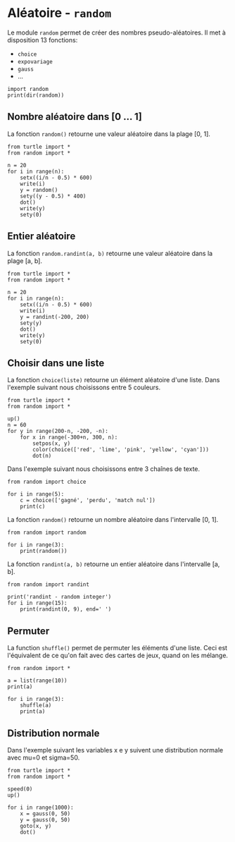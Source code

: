 # Aléatoire -  `random`

Le module `random` permet de créer des nombres pseudo-aléatoires. Il met à disposition 13 fonctions:

- `choice`
- `expovariage`
- `gauss`
- ...

```{codeplay}
import random
print(dir(random))
```

## Nombre aléatoire dans [0 ... 1]
La fonction `random()` retourne une valeur aléatoire dans la plage [0, 1].

```{codeplay}
from turtle import *
from random import *

n = 20
for i in range(n):
    setx((i/n - 0.5) * 600)
    write(i)
    y = random()
    sety((y - 0.5) * 400)
    dot()
    write(y)
    sety(0)
```

## Entier aléatoire

La fonction `random.randint(a, b)` retourne une valeur aléatoire dans la plage [a, b].

```{codeplay}
from turtle import *
from random import *

n = 20
for i in range(n):
    setx((i/n - 0.5) * 600)
    write(i)
    y = randint(-200, 200)
    sety(y)
    dot()
    write(y)
    sety(0)
```

## Choisir dans une liste

La fonction `choice(liste)` retourne un élément aléatoire d'une liste.
Dans l'exemple suivant nous choisissons entre 5 couleurs.

```{codeplay}
from turtle import *
from random import *

up()
n = 60
for y in range(200-n, -200, -n):
    for x in range(-300+n, 300, n):
        setpos(x, y)
        color(choice(['red', 'lime', 'pink', 'yellow', 'cyan']))
        dot(n)
```

Dans l'exemple suivant nous choisissons entre 3 chaînes de texte.

```{codeplay}
from random import choice

for i in range(5):
    c = choice(['gagné', 'perdu', 'match nul'])
    print(c)
```

La fonction `random()` retourne un nombre aléatoire dans l'intervalle [0, 1].

```{codeplay}
from random import random
    
for i in range(3):
    print(random())
```

La fonction `randint(a, b)` retourne un entier aléatoire dans l'intervalle [a, b].

```{codeplay}
from random import randint
    
print('randint - random integer')
for i in range(15):
    print(randint(0, 9), end=' ')
```



## Permuter

La function `shuffle()` permet de permuter les éléments d'une liste. Ceci est l'équivalent de ce qu'on fait avec des cartes de jeux, quand on les mélange.

```{codeplay}
from random import *

a = list(range(10))
print(a)

for i in range(3):
    shuffle(a)
    print(a)
```

## Distribution normale

Dans l'exemple suivant les variables x e y suivent une distribution normale avec mu=0 et sigma=50.

```{codeplay}
from turtle import *
from random import *

speed(0)
up()

for i in range(1000):
    x = gauss(0, 50)
    y = gauss(0, 50)
    goto(x, y)
    dot()
```